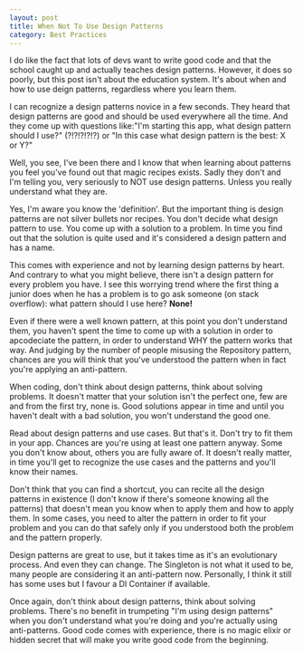 ```yaml
---
layout: post
title: When Not To Use Design Patterns
category: Best Practices
---
```


I do like the fact that lots of devs want to write good code and that the school caught up and actually teaches design patterns. However, it does so poorly, but this post isn't about the education system. It's about when and how to use deign patterns, regardless where you learn them.

 I can recognize a design patterns novice in a few seconds. They heard that design patterns are good and should be used everywhere all the time. And they come up with questions like:"I'm starting this app, what design pattern should I use?" (?!?!?!?!?) or "In this case what design pattern is the best: X or Y?"

 Well, you see, I've been there and I know that when learning about patterns you feel you've found out that magic recipes exists. Sadly they don't and I'm telling you, very seriously to NOT use design patterns. Unless you really understand what they are.

 Yes, I'm aware you know the 'definition'. But the important thing is design patterns are not silver bullets nor recipes. You don't decide what design pattern to use. You come up with a solution to a problem. In time you find out that the solution is quite used and it's considered a design pattern and has a name.

 This comes with experience and not by learning design patterns by heart. And contrary to what you might believe, there isn't a design pattern for every problem you have. I see this worrying trend where the first thing a junior does when he has a problem is to go ask someone (on stack overflow): what pattern should I use here? **None!**

 Even if there were a well known pattern, at this point you don't understand them, you haven't spent the time to come up with a solution in order to apcodeciate the pattern, in order to understand WHY the pattern works that way. And judging by the number of people misusing the Repository pattern, chances are you will think that you've understood the pattern when in fact you're applying an anti-pattern.

 When coding, don't think about design patterns, think about solving problems. It doesn't matter that your solution isn't the perfect one, few are and from the first try, none is. Good solutions appear in time and until you haven't dealt with a bad solution, you won't understand the good one.

 Read about design patterns and use cases. But that's it. Don't try to fit them in your app. Chances are you're using at least one pattern anyway. Some you don't know about, others you are fully aware of. It doesn't really matter, in time you'll get to recognize the use cases and the patterns and you'll know their names.

 Don't think that you can find a shortcut, you can recite all the design patterns in existence (I don't know if there's someone knowing all the patterns) that doesn't mean you know when to apply them and how to apply them. In some cases, you need to alter the pattern in order to fit your problem and you can do that safely only if you understood both the problem and the pattern properly.

 Design patterns are great to use, but it takes time as it's an evolutionary process. And even they can change. The Singleton is not what it used to be, many people are considering it an anti-pattern now. Personally, I think it still has some uses but I favour a DI Container if available.

 Once again, don't think about design patterns, think about solving problems. There's no benefit in trumpeting "I'm using design patterns" when you don't understand what you're doing and you're actually using anti-patterns. Good code comes with experience, there is no magic elixir or hidden secret that will make you write good code from the beginning.


